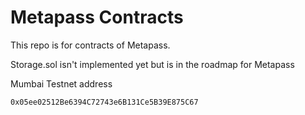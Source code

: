 # Metapass Contracts

This repo is for contracts of Metapass.

Storage.sol isn't implemented yet but is in the roadmap for Metapass

Mumbai Testnet address

```
0x05ee02512Be6394C72743e6B131Ce5B39E875C67
```
